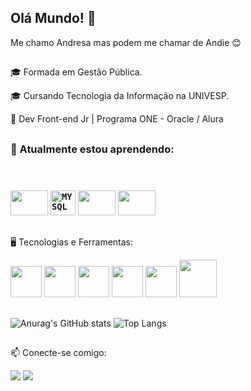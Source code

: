 ## Olá Mundo! 👋

Me chamo Andresa mas podem me chamar de Andie 😊
##
<p>🎓 Formada em Gestão Pública.<p/>
<p> 🎓 Cursando Tecnologia da Informação na UNIVESP.
<p>🌱 Dev Front-end Jr | Programa ONE - Oracle / Alura</p>

##

<h3>📓 Atualmente estou aprendendo:</p>
<br>
<br>
<div align-items:center>

<img src="https://cdn.jsdelivr.net/gh/devicons/devicon/icons/python/python-original.svg" width="60" height="40"/>
<code><img width="40px" src="https://cdn.jsdelivr.net/gh/devicons/devicon/icons/mysql/mysql-original.svg" title = "MYSQL"/></code>
<img src="https://cdn.jsdelivr.net/gh/devicons/devicon/icons/mysql/mysql-original-wordmark.svg" width="60" height="40" /> 
<img src="https://img.shields.io/badge/angular-%23DD0031.svg?style=for-the-badge&logo=angular&logoColor=white" width="60" height="40"/>
  

          
</div>

##

🖥️ Tecnologias e Ferramentas:

<img src="https://cdn.jsdelivr.net/gh/devicons/devicon/icons/html5/html5-plain.svg" width="50" height="50"/>     <img src="https://cdn.jsdelivr.net/gh/devicons/devicon/icons/css3/css3-plain.svg" width="50" height="50"/>     <img src="https://cdn.jsdelivr.net/gh/devicons/devicon/icons/javascript/javascript-plain.svg" width="50" height="50"/>      <img src="https://cdn.jsdelivr.net/gh/devicons/devicon/icons/git/git-plain.svg" width="50" height="50"/>     <img src="https://cdn.jsdelivr.net/gh/devicons/devicon/icons/vscode/vscode-original.svg" width="50" height="50"/>     <img src="https://img.icons8.com/material-outlined/24/FFFFFF/github.png" width="60" height="60" />




##

<div aling="center">
  
  ![Anurag's GitHub stats](https://github-readme-stats.vercel.app/api?username=AndieReis&show_icons=true&count_private=true&theme=transparent&hide_border=true)
  ![Top Langs](https://github-readme-stats.vercel.app/api/top-langs/?username=AndieReis&show_icons=true&theme=transparent&hide_border=true&count_private=true)

 
  
</div>  

##

📫 Conecte-se comigo:

<div>
<a href = "mailto:andie.reis@gmail.com"><img src="https://img.shields.io/badge/Gmail-D14836?style=for-the-badge&logo=gmail&logoColor=white" target="_blank"></a>
<a href="https://www.linkedin.com/in/andresa-reis-fernandes" target="_blank"><img src="https://img.shields.io/badge/-LinkedIn-%230077B5?style=for-the-badge&logo=linkedin&logoColor=white" target="_blank"></a>   
</div>

##


